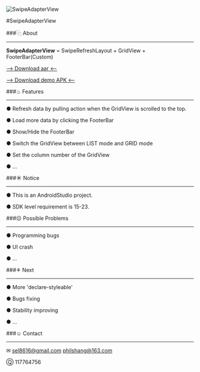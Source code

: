 ![SwipeAdapterView](https://git.oschina.net/sel/R/raw/master/img/android_moto.jpg)

#SwipeAdapterView

###⿻ About
***
__SwipeAdapterView__ = SwipeRefreshLayout + GridView + FooterBar(Custom)

[--> Download aar <--](https://git.oschina.net/sel/R/raw/master/lib/SwipeAdapterView.aar "Download aar")

[--> Download demo APK <--](https://git.oschina.net/sel/R/raw/master/demo/SwipeAdapterView_Demo.apk "Download demo APK")


###♨ Features
***
● Refresh data by pulling action when the GridView is scrolled to the top.

● Load more data by clicking the FooterBar

● Show/Hide the FooterBar

● Switch the GridView between LIST mode and GRID mode

● Set the column number of the GridView

● ...


###☀ Notice
***
● This is an AndroidStudio project.

● SDK level requirement is 15-23.


###☹ Possible Problems
***
● Programming bugs

● UI crash

● ...


###⚘ Next
***
● More 'declare-styleable'

● Bugs fixing

● Stability improving

● ...


###☺ Contact
***
✉  sel8616@gmail.com    philshang@163.com

Ⓠ  117764756